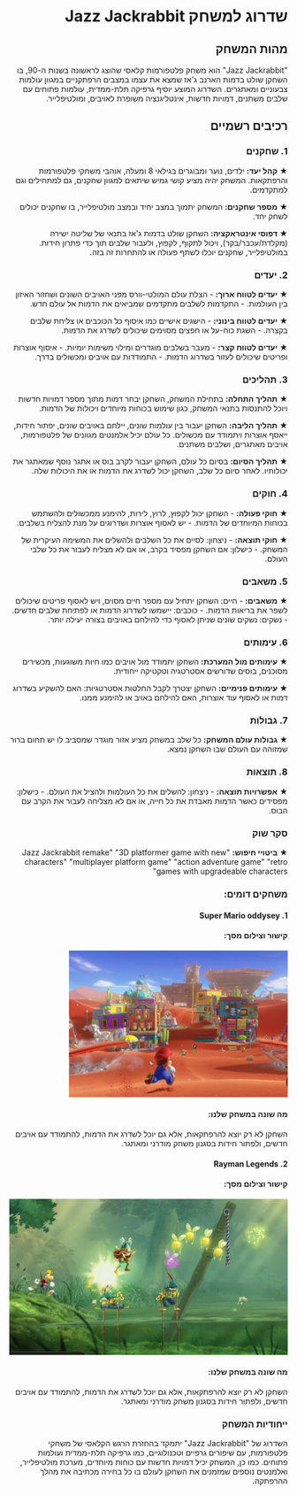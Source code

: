<div dir='rtl' lang='he'>

  # שדרוג למשחק Jazz Jackrabbit

## מהות המשחק
"Jazz Jackrabbit" הוא משחק פלטפורמות קלאסי שהוצג לראשונה בשנות ה-90, בו השחקן שולט בדמות הארנב ג'אז שמצא את עצמו במצבים הרפתקניים במגוון עולמות צבעוניים ומאתגרים. השדרוג המוצע יוסיף גרפיקה תלת-ממדית, עולמות פתוחים עם שלבים משתנים, דמויות חדשות, אינטליגנציה משופרת לאויבים, ומולטיפלייר.

## רכיבים רשמיים

### 1. שחקנים
★ **קהל יעד:**
  ילדים, נוער ומבוגרים בגילאי 8 ומעלה, אוהבי משחקי פלטפורמות והרפתקאות. המשחק יהיה מציע קושי גמיש שיתאים למגוון שחקנים, גם למתחילים וגם למתקדמים.

★ **מספר שחקנים:**
  המשחק יתמוך במצב יחיד ובמצב מולטיפלייר, בו שחקנים יכולים לשחק יחד.

★ **דפוסי אינטראקציה:**
  השחקן שולט בדמות ג'אז בתנאי של שליטה ישירה (מקלדת/עכבר/בקר), ויכול לתקוף, לקפוץ, ולעבור שלבים תוך כדי פתרון חידות. במולטיפלייר, שחקנים יוכלו לשתף פעולה או להתחרות זה בזה.

### 2. יעדים
★ **יעדים לטווח ארוך:**
     - הצלת עולם המולטי-וורס מפני האויבים השונים ושחזור האיזון בין העולמות.
     - התקדמות לשלבים מתקדמים שמביאים את הדמות אל עולם חדש.

★ **יעדים לטווח בינוני:**
     - הישגים אישיים כמו איסוף כל הכוכבים או צליחת שלבים בקצרה.
     - השגת כוח-על או חפצים מסוימים שיכולים לשדרג את הדמות.

★ **יעדים לטווח קצר:**
     - מעבר בשלבים מוגדרים ומילוי משימות יומיות.
     - איסוף אוצרות ופריטים שיכולים לעזור בשדרוג הדמות.
     - התמודדות עם אויבים ומכשולים בדרך.

### 3. תהליכים
★ **תהליך התחלה:**
  בתחילת המשחק, השחקן יבחר דמות מתוך מספר דמויות חדשות ויוכל להתנסות בתנאי המשחק, כגון שימוש בכוחות מיוחדים ויכולות של הדמות.

★ **תהליך הליבה:**
  השחקן יעבור בין עולמות שונים, יילחם באויבים שונים, יפתור חידות, ייאסף אוצרות ויתמודד עם מכשולים. כל עולם יכיל אלמנטים מגוונים של פלטפורמות, אויבים מאתגרים, ושלבים משתנים.

★ **תהליך הסיום:**
  בסיום כל עולם, השחקן יעבור לקרב בוס או אתגר נוסף שמאתגר את יכולותיו. לאחר סיום כל שלב, השחקן יכול לשדרג את הדמות או את היכולות שלה.

### 4. חוקים
★ **חוקי פעולה:**
     - השחקן יכול לקפוץ, לרוץ, לירות, להימנע ממכשולים ולהשתמש בכוחות המיוחדים של הדמות.
     - יש לאסוף אוצרות ושדרוגים על מנת להצליח בשלבים.

★ **חוקי תוצאה:**
     - ניצחון: לסיים את כל השלבים ולהשלים את המשימה העיקרית של המשחק.
     - כישלון: אם השחקן מפסיד בקרב, או אם לא מצליח לעבור את כל שלבי העולם.

### 5. משאבים
★ **משאבים:**
     - חיים: השחקן יתחיל עם מספר חיים מסוים, ויש לאסוף פריטים שיכולים לשפר את בריאות הדמות.
     - כוכבים: יישמשו לשדרוג הדמות או לפתיחת שלבים חדשים.
     - נשקים: נשקים שונים שניתן לאסוף כדי להילחם באויבים בצורה יעילה יותר.

### 6. עימותים
★ **עימותים מול המערכת:**
  השחקן יתמודד מול אויבים כמו חיות משוגעות, מכשירים מסוכנים, בוסים שדורשים אסטרטגיה וטקטיקה ייחודית.

★ **עימותים פנימיים:**
  השחקן יצטרך לקבל החלטות אסטרטגיות: האם להשקיע בשדרוג דמות או לאסוף עוד אוצרות, האם להילחם באויב או להימנע ממנו.

### 7. גבולות
★ **גבולות עולם המשחק:**
  כל שלב במשחק מציע אזור מוגדר שמסביב לו יש תחום ברור שמזוהה עם העולם שבו השחקן נמצא.

### 8. תוצאות
★ **אפשרויות תוצאה:**
     - ניצחון: להשלים את כל העולמות ולהציל את העולם.
     - כישלון: מפסידים כאשר הדמות מאבדת את כל חייה, או אם לא מצליחה לעבור את הקרב עם הבוס.

### סקר שוק
★ **ביטויי חיפוש:**
  "Jazz Jackrabbit remake"
  "3D platformer game with new characters"
  "multiplayer platform game"
  "action adventure game"
  "retro games with upgradeable characters"
### משחקים דומים:
#### 1. Super Mario oddysey
#### קישור וצילום מסך:
![Mario](https://raw.githubusercontent.com/Tal-s-game/Jazz-Jackrabbit---remake/refs/heads/main/Assets/mario%20(2).png)


#### מה שונה במשחק שלנו:
השחקן לא רק יוצא להרפתקאות, אלא גם יוכל לשדרג את הדמות, להתמודד עם אויבים חדשים, ולפתור חידות בסגנון משחק מודרני ומאתגר.

#### 2.	Rayman Legends
####  קישור וצילום מסך:
      
![Rayman](https://raw.githubusercontent.com/Tal-s-game/Jazz-Jackrabbit---remake/refs/heads/main/Assets/rayman.png)

#### מה שונה במשחק שלנו:
השחקן לא רק יוצא להרפתקאות, אלא גם יוכל לשדרג את הדמות, להתמודד עם אויבים חדשים, ולפתור חידות בסגנון משחק מודרני ומאתגר.
### ייחודיות המשחק
השדרוג של "Jazz Jackrabbit" יתמקד בהחזרת הרגש הקלאסי של משחקי פלטפורמות, עם שיפורים גרפיים וטכנולוגיים, כמו גרפיקה תלת-ממדית ועולמות פתוחים. כמו כן, המשחק יכיל דמויות חדשות עם כוחות מיוחדים, מערכת מולטיפלייר, ואלמנטים נוספים שמזמנים את השחקן לעולם בו כל בחירה מכתיבה את מהלך ההרפתקה.

</div>
